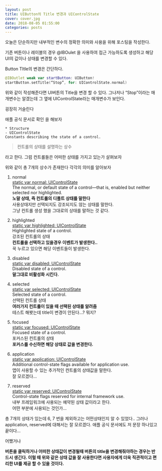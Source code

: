 ```yaml
---
layout: post
title: UIButton의 Title 변경과 UIControlState
cover: cover.jpg
date: 2018-08-05 01:55:00
categories: posts
---
```


오늘은 단순하지만 내부적인 변수의 정확한 의미와 사용을 위해 포스팅을 작성한다.

기존 버튼이나 레이블의 경우 @IBOulet 을 사용하여 접근 가능하도록 생성하고 해당 UI의 값이나 상태를 변경할 수 있다.

Button TItle의 변경은 간단하다.
```swift
@IBOutlet weak var startButton: UIButton!
startButton.setTitle(“Stop”, for: UIControlState.normal)
```

위와 같이 작성해준다면 UI버튼의 Title을 변경 할 수 있다.
그나저나 “Stop”이라는 매개변수는 알겠는데 그 옆에 UIControlState라는 매개변수가 보인다.

굉장히 거슬린다

애플 공식 문서로 확인 을 해보자

```
* Structure
- UIControlState
Constants describing the state of a control.
```

>  컨트롤의 상태를 설명하는 상수

라고 한다. 그럼 컨트롤들은 어떠한 상태를 가지고 있는가 살펴보자

위와 같이 총 7개의 상수가 존재한다
각각의 의미를 알아보자


1. normal<br/>
 [static var normal: UIControlState](apple-reference-documentation://hsOohbJNGp)<br/>
The normal, or default state of a control—that is, enabled but neither selected nor highlighted.<br/>
**노말 상태, 즉 컨트롤의 디폴트 상태를 말한다**<br/>
사용상태지만 선택되지도 강조되지도 않는 상태를 말한다.<br/>
그냥 컨트롤 생성 했을 그대로의 상태를 말하는 것 같다.<br/>

2. highlighted<br/>
 [static var highlighted: UIControlState](apple-reference-documentation://hsR9R_AZcL)<br/>
 Highlighted state of a control.<br/>
강조된 컨트롤의 상태<br/>
**컨트롤을 선택하고 있을경우 이벤트가 발생한다..**<br/>
꾹 누르고 있으면 해당 이벤트들이 발생한다.<br/>

3. disabled<br/>
 [static var disabled: UIControlState](apple-reference-documentation://hsFhBCJA3W)<br/>
Disabled state of a control.<br/>
**말그대로 비활성화 시킨다.**

4. selected<br/>
 [static var selected: UIControlState](apple-reference-documentation://hsJ1xMyvqf)<br/>
Selected state of a control.<br/>
선택된 컨트롤 상태<br/>
**여러가지 컨트롤이 있을 때 선택된 상태를 알려줌**<br/>
테스트 해봣는데 title이 변경이 안된다...? 뭐지?<br/>

5. focused<br/>
 [static var focused: UIControlState](apple-reference-documentation://hsnHv89VWq)<br/>
Focused state of a control.<br/>
포커스된 컨트롤의 상태<br/>
**포커스를 수신하면 해당 상태로 값을 변경한다.**<br/>

6. application<br/>
 [static var application: UIControlState](apple-reference-documentation://hsCZCKhQ7E)<br/>
Additional control-state flags available for application use.<br/>
앱이 사용할 수 있는 추가적인 컨트롤의 상태값을 말한다.<br/>
잘 모르겠다...<br/>

7. reserved<br/>
 [static var reserved: UIControlState](apple-reference-documentation://hsKY4g9Wmw)<br/>
Control-state flags reserved for internal framework use.<br/>
내부 프레임워크에 사용되는 예약된 상태 값이라고 한다.<br/>
어떤 부분에 사용되는 것인가...<br/>


총 7개의 상태가 있는데 6, 7 번을 제외하고는 어떤상태인지 알 수 있었다.. 그러나 application, reserved에 대해서는 잘 모르겠다. 애플 공식 문서에도 저 문장 하나있고 끝이다...

어쨌거나

**버튼을 클릭하거나 어떠한 상태값이 변경될때 버튼의 title을 변경해줘야하는 경우는 반드시 생긴다. 이럴 때 위와 같은 상태 값을 잘 사용한다면 사용자에게 더욱 직관적이고 편리한 UI를 제공 할 수 있을 것이다.**
